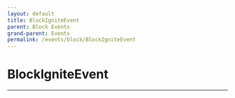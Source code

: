 ```yaml
---
layout: default
title: BlockIgniteEvent
parent: Block Events
grand-parent: Events
permalink: /events/block/BlockIgniteEvent
---
```


# BlockIgniteEvent

---
